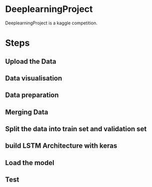 # DeeplearningProject

DeeplearningProject is a kaggle competition.

# Steps

  ## Upload the Data
  ## Data visualisation
  ## Data preparation
  ## Merging Data
  ## Split the data into train set and validation set 
  ## build LSTM Architecture with keras
  ## Load the model
  ## Test

